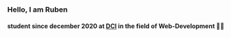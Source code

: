 ### Hello, I am Ruben

#### student since december 2020 at [DCI](https://digitalcareerinstitute.org/courses/web-development-course) in the field of Web-Development 🧑‍💻
